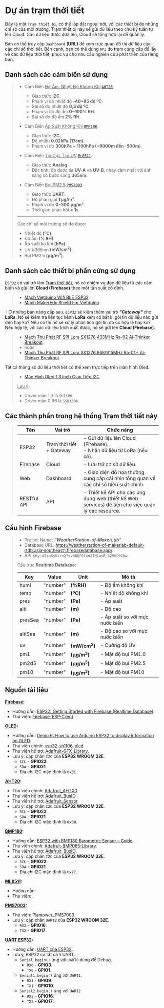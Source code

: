 # Dự án trạm thời tiết

Đây là một `Trạm thiết bị`, có thể lắp đặt ngoài trời, với các thiết bị đo những chỉ số của môi trường. Trạm thiết bị này sẽ gửi dữ liệu theo chu kỳ tuần tự lên Cloud. Các dữ liệu được đưa lên, Cloud sẽ tổng hợp lại để quản lý.

Bạn có thể truy cập `Dashboard` **(URL)** để xem trực quan đồ thị dữ liệu của các chỉ số thời tiết. Bên cạnh, bạn có thể dùng `API` do trạm cung cấp để lấy về các dữ liệu thời tiết, phục vụ cho nhu cầu nghiên cứu phát triển của riêng bạn.

## Danh sách các cảm biến sử dụng

> - Cảm Biến <u>Độ Ẩm, Nhiệt Độ Không Khí</u> [`AHT20`](https://hshop.vn/products/cam-bien-do-am-nhiet-do-khong-khi-aht20-temperature-humidity-sensor).
>   - Giao thức **I2C**.
>   - Phạm vi đo nhiệt độ **-40~85 độ ºC**.
>   - Sai số đo nhiệt độ **0,3 độ ºC**.
>   - Phạm vi đo độ ẩm **0~100% RH**.
>   - Sai số đo độ ẩm **2% RH**.
>
> - Cảm Biến <u>Áp Suất Không Khí</u> [`BMP180`](https://hshop.vn/products/cam-bien-ap-suat-khong-khi-bmp180).
>   - Giao thức **I2C**.
>   - Độ nhiễu **0.02hPa (17cm)**.
>   - Phạm vi đo **300hPa ~ 1100hPa (+9000m đến -500m)**.
>
> - Cảm Biến <u>Tia Cực Tím UV</u> [`ML8511`](https://hshop.vn/products/cam-bien-anh-sang-uvm-30a).
>   - Giao thức **Analog**.
>   - Đặc tính: đo được tia **UV-A** và **UV-B**, nhạy cảm nhất với ánh sáng có bước sóng **365nm**.
>
> - Cảm Biến <u>Bụi PM2.5</u> [`PMS7003`](https://hshop.vn/products/cam-bien-bui-laser-optical-dust-sensor-pm2-5-plantower-pms7003).
>   - Giao thức **UART**.
>   - Độ phân giải **1 μg/m³**.
>   - Phạm vi đo **0~500 μg/m³**.
>   - Thời gian phản hồi **< 1s**.
>
> ---
>
> Các chỉ số môi trường sẽ đo được:
>
> - Nhiệt độ **(ºC)**.
> - Độ ẩm **(% RH)**.
> - Áp suất ko khí **(hPa)**.
> - UV λ365nm **(mW/cm<sup>2</sup>)**.
> - Bụi PM2.5 **(μg/m<sup>3</sup>)**.

## Danh sách các thiết bị phần cứng sử dụng

`ESP32` có vai trò làm <u>Trạm thời tiết</u>, nó có nhiệm vụ đọc dữ liệu từ các cảm biến và gửi lên **Cloud (Firebase)** theo một tần suất cố định.

> - [Mạch Vietduino Wifi BLE ESP32](https://hshop.vn/products/mach-vietduino-wifi-ble-esp32-arduino-compatible).
> - [Mạch MakerEdu Shield For Vietduino](https://hshop.vn/products/arduino-makeredu-shield).

`!` Ở những bản nâng cấp sau, `ESP32` sẽ kiêm thêm vai trò ***"Gateway"*** cho **LoRa**. Nó sẽ kiểm tra liên tục kênh **LoRa** xem có bất kì gói tin dữ liệu nào gửi đến hay ko? Nếu có thì nó sẽ xử lý phân tích gói tin đó có hợp lệ hay ko? Nếu hợp lệ, với các dữ liệu trích xuất được, nó sẽ gửi lên **Cloud (Firebase)**.

> - [Mạch Thu Phát RF SPI Lora SX1278 433MHz Ra-02 Ai-Thinker Breakout](https://hshop.vn/products/mach-thu-phat-rf-spi-lora-sx1278-433mhz-ra-02-dip).
> - hoặc
> - [Mạch Thu Phát RF SPI Lora SX1276 868/915MHz Ra-01H Ai-Thinker Breakout](https://hshop.vn/products/mach-thu-phat-rf-spi-lora-sx1276-868-915mhz-ra-01h-ai-thinker-breakout).

Tất cả thông số dữ liệu thời tiết có thể xem trực tiếp trên màn hình Oled.

> - [Màn Hình Oled 1.3 Inch Giao Tiếp I2C](https://hshop.vn/products/lcd-oled-trang-1-3-inch-giao-tiep-i2c).
>
> <u>Lưu ý</u>:
> - Driver màn 1.3 là `SH1106`.
> - Driver màn 0.96 là `SSD1306`.

## Các thành phần trong hệ thống Trạm thời tiết này

> |Tên|Vai trò|Chức năng|
> |---|-------|---------|
> |ESP32|Trạm thời tiết + Gateway|- Gửi dữ liệu lên Cloud (Firebase).<br>- Nhận dữ liệu từ LoRa (nếu có).
> |Firebase|Cloud|- Lưu trữ cơ sở dữ liệu.
> |Web|Dashboard|- Giao diện đồ họa thường cung cấp cái nhìn tổng quan về các chỉ số hiệu suất chính.
> |RESTful API|API|- Thiết kế API cho các ứng dụng web (thiết kế Web services) để tiện cho việc quản lý các resource.

## Cấu hình Firebase

> - Project Name: ***"WeatherStation-of-MakerLab"***.
> - Database URL: https://weatherstation-of-makerlab-default-rtdb.asia-southeast1.firebasedatabase.app/.
> - API key: `AIzaSyBzro27svhQQF076n2IN1asR_B2V6D92bw`.
>
> Cấu trúc **Realtime Database:**
>
> |Key|Value|Unit|Mô tả|
> |---|-----|----|-----|
> |humi|"number"|**(%RH)**|- Độ ẩm không khí
> |temp|"number"|**(ºC)**|- Nhiệt độ không khí
> |pres|"number"|**(Pa)**|- Áp suất
> |alti|"number"|**(m)**|- Độ cao
> |presSea|"number"|**(Pa)**|- Áp suất so với mực nước biển
> |altiSea|"number"|**(m)**|- Độ cao so với mực nước biển
> |uv|"number"|**(mW/cm<sup>2</sup>)**|- Cường độ UV
> |pm1|"number"|**(μg/m<sup>3</sup>)**|- Mật độ bụi PM1.0
> |pm2d5|"number"|**(μg/m<sup>3</sup>)**|- Mật độ bụi PM2.5
> |pm10|"number"|**(μg/m<sup>3</sup>)**|- Mật độ bụi PM10

## Nguồn tài liệu

**<u>Firebase</u>:**
- Hướng dẫn: [ESP32: Getting Started with Firebase (Realtime Database)](https://randomnerdtutorials.com/esp32-firebase-realtime-database/).
- Thư viện: [Firebase-ESP-Client](https://github.com/mobizt/Firebase-ESP-Client).

**<u>OLED</u>:**
- Hướng dẫn: [Demo 6: How to use Arduino ESP32 to display information on OLED](https://www.iotsharing.com/2017/05/how-to-use-arduino-esp32-to-display-oled.html).
- Thư viện chính: [esp32-sh1106-oled](https://github.com/nhatuan84/esp32-sh1106-oled).
- Thư viện hỗ trợ: [Adafruit-GFX-Library](https://github.com/adafruit/Adafruit-GFX-Library).
- Lưu ý: cặp chân `I2C` của **ESP32 WROOM 32E**.
  - `SCL` - **GPIO22**.
  - `SDA` - **GPIO21**.
  - Địa chỉ I2C mặc định là `0x3C`.

**<u>AHT20</u>:**
- Thư viện chính: [Adafruit_AHTX0](https://github.com/adafruit/Adafruit_AHTX0/tree/master).
- Thư viện hỗ trợ: [Adafruit_BusIO](https://github.com/adafruit/Adafruit_BusIO).
- Thư viện hỗ trợ: [Adafruit_Sensor](https://github.com/adafruit/Adafruit_Sensor).
- Lưu ý: cặp chân `I2C` của **ESP32 WROOM 32E**.
  - `SCL` - **GPIO22**.
  - `SDA` - **GPIO21**.
  - Địa chỉ I2C mặc định là `0x38`.

**<u>BMP180</u>:**
- Hướng dẫn: [ESP32 with BMP180 Barometric Sensor – Guide](https://randomnerdtutorials.com/esp32-with-bmp180-barometric-sensor/).
- Thư viện chính: [Adafruit-BMP085-Library](https://github.com/adafruit/Adafruit-BMP085-Library).
- Thư viện hỗ trợ: [Adafruit_BusIO](https://github.com/adafruit/Adafruit_BusIO).
- Lưu ý: cặp chân `I2C` của **ESP32 WROOM 32E**.
  - `SCL` - **GPIO22**.
  - `SDA` - **GPIO21**.
  - Địa chỉ I2C mặc định là `0x77`.

**<u>ML8511</u>:**
- Hướng dẫn: []().
- Thư viện: []().

**<u>PMS7003</u>:**
- Thư viện: [Plantower_PMS7003](https://github.com/jmstriegel/Plantower_PMS7003).
- Lưu ý: cặp chân `UART2` của **ESP32 WROOM 32E**.
  - `RX2` - **GPIO16**.
  - `TX2` - **GPIO17**.

**<u>UART ESP32</u>:**
- Hướng dẫn: [UART của ESP32](https://deviot.vn/tutorials/esp32.66047996/esp32-uart.38331059).
- Lưu ý, ESP32 có tất cả `3` UART.
  - `Serial.begin()` ứng với `UART0` dùng để Debug.
    - `RX0` - **GPIO3**.
    - `TX0` - **GPIO1**.
  - `Serial1.begin()` ứng với `UART1`.
    - `RX1` - **GPIO9**.
    - `TX1` - **GPIO10**.
  - `Serial2.begin()` ứng với `UART2`
    - `RX2` - **GPIO16**.
    - `TX2` - **GPIO17**.


